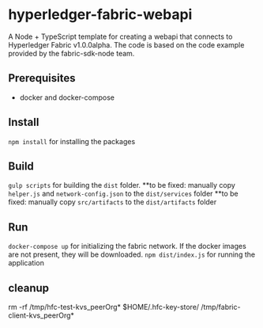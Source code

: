 # hyperledger-fabric-webapi
A Node + TypeScript template for creating a webapi that connects to Hyperledger Fabric v1.0.0alpha. 
The code is based on the code example provided by the fabric-sdk-node team.

## Prerequisites
- docker and docker-compose

## Install
`npm install` for installing the packages

## Build
`gulp scripts` for building the `dist` folder.
**to be fixed: manually copy `helper.js` and `network-config.json` to the `dist/services` folder
**to be fixed: manually copy `src/artifacts` to the `dist/artifacts` folder

## Run 
`docker-compose up` for initializing the fabric network. If the docker images are not present, they will be downloaded.
`npm dist/index.js` for running the application
 
## cleanup
rm -rf /tmp/hfc-test-kvs_peerOrg* $HOME/.hfc-key-store/ /tmp/fabric-client-kvs_peerOrg*

